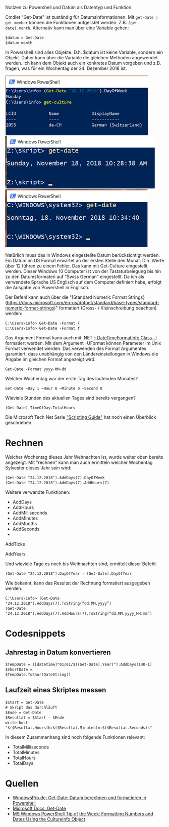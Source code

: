 Notizen zu Powershell und Datum als Datentyp und Funktion.  

Cmdlet "Get-Date" ist zuständig für Datumsinformationen. Mit ```get-date | get-member``` können die Funktionen aufgelistet werden. Z.B. ```(get-date).month```.  Alternativ kann man über eine Variable gehen:  

```
$datum = Get-Date
$datum.month
```

In Powershell sind alles Objekte. D.h. $datum ist keine Variable, sondern ein Objekt. Daher kann über die Variable die gleichen Methoden angewendet werden. Ich kann dem Objekt auch ein konkretes Datum vorgeben und z.B. fragen, was für ein Wochentag der 24. Dezember 2018 ist.

![get-culture](../powershell/get-culture.png)  
![get-culture](../powershell/ps-us.png)  
![get-culture](../powershell/ps-sg.png)  

Natürlich muss das in Windows eingestellte Datum berücksichtigt werden. Ein Datum im US Format erwartet an der ersten Stelle den Monat. D.h. Werte über 12 führen zu einem Fehler. Das kann mit Get-Culture eingestellt werden. Dieser Windows 10 Computer ist von der Tastaturbelegung bis hin zu den Datumsformaten auf "Swiss German" eingestellt. Da ich als verwendete Sprache US Englisch auf dem Computer definiert habe, erfolgt die Ausgabe von Powershell in Englisch.  

Der Befehl kann auch über die "[Standard Numeric Format Strings}(https://docs.microsoft.com/en-us/dotnet/standard/base-types/standard-numeric-format-strings)" formatiert (Gross- / Kleinschreibung beachten) werden:  

```
C:\Users\info> Get-Date -Format F  
C:\Users\info> Get-Date -Format f
```

Das Argument Format kann auch mit .NET [- DateTimeFormatInfo Class -](https://docs.microsoft.com/en-us/dotnet/api/system.globalization.datetimeformatinfo?view=netframework-4.7.2)] formatiert werden. Mit dem Argument -UFormat können Parameter im Unix Format verwendet werden. Das verwenden des Format Argumentes garantiert, dass unabhängig von den Ländereinstellungen in Windows die Angabe im gleichen Format angezeigt wird.
```
Get-Date -Format yyyy-MM-dd
```

Welcher Wochentag war der erste Tag des laufenden Monates?  
```
Get-Date –Day 1 –Hour 0 –Minute 0 –Second 0
```

Wieviele Stunden des aktuellen Tages sind bereits vergangen?
```
(Get-Date).TimeOfDay.TotalHours
```

Die Microsoft Tech Net Serie ["Scripting Guide"](https://blogs.technet.microsoft.com/heyscriptingguy/2013/11/11/powertip-use-powershell-to-format-dates/) hat noch einen Überblick geschrieben

# Rechnen

Welcher Wochentag dieses Jahr Wehnachten ist, wurde weiter oben bereits angezeigt. Mit "rechnen" kann man auch ermitteln welcher Wochentag Sylvester dieses Jahr sein wird:  

```
(Get-Date "24.12.2018").AddDays(7).DayOfWeek
(Get-Date "24.12.2018").AddDays(7).AddHours(7)
```

Weitere verwandte Funktionen:  

* AddDays
* AddHours
* AddMilliseconds
* AddMinutes
* AddMonths
* AddSeconds
* 
AddTicks

AddYears


Und wieviele Tage es noch bis Weihnachten sind, ermittelt dieser Befehl:  

```
(Get-Date "24.12.2018").DayOfYear - (Get-Date).DayOfYear
```

Wie bekannt, kann das Resultat der Rechnung formatiert ausgegeben werden.
```
C:\Users\info> (Get-Date "24.12.2018").AddDays(7).ToString(“dd.MM.yyyy”)
(Get-Date "24.12.2018").AddDays(7).AddHours(7).ToString(“dd.MM.yyyy_HH:mm”)
```



# Codesnippets



## Jahrestag in Datum konvertieren

```
$TempDate = ([datetime]"01/01/$((Get-Date).Year)").AddDays(140-1) $ShortDate = 
$TempDate.ToShortDateString()
```

## Laufzeit eines Skriptes messen  

```
$Start = Get-Date
# Skript das durchläuft
$Ende = Get-Date
$Resultat = $Start - $Ende
write-host "$($Resultat.Hours)h:$($Resultat.Minutes)m:$($Resultat.Seconds)s"
```
In diesem Zusammenhang sind noch folgende Funktionen relevant:
* TotalMilliseconds
* TotalMinutes
* TotalHours
* TotalDays


# Quellen

* [WindowsPro.de: Get-Date: Datum berechnen und formatieren in Powershell](https://www.windowspro.de/script/datum-berechnen-formatieren-powershell-get-date)  
* [Microsoft Docs: Get-Date](https://docs.microsoft.com/en-us/powershell/module/microsoft.powershell.utility/get-date?view=powershell-6)  
* [MS Windows PowerShell Tip of the Week: Formatting Numbers and Dates Using the CultureInfo Object](https://docs.microsoft.com/en-us/previous-versions/windows/it-pro/windows-powershell-1.0/ff730954(v%3dtechnet.10))